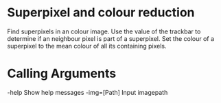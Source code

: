 Superpixel and colour reduction
=======================================

Find superpixels in an colour image. 
Use the value of the trackbar to determine if an neighbour pixel is part of a superpixel.
Set the colour of a superpixel to the mean colour of all its containing pixels.

Calling Arguments
=================

-help		Show help messages
-img=[Path]	Input imagepath